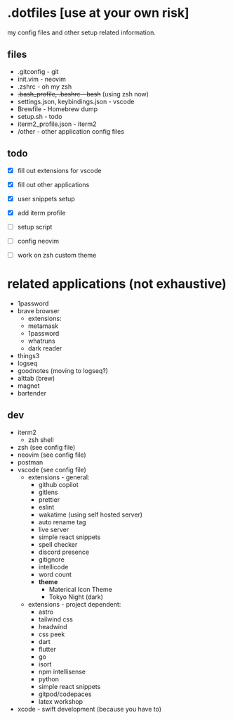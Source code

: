 # .dotfiles [use at your own risk]
my config files and other setup related information.

## files
- .gitconfig - git
- init.vim - neovim
- .zshrc - oh my zsh
- ~~.bash_profile, .bashrc - bash~~ (using zsh now)
- settings.json, keybindings.json - vscode
- Brewfile - Homebrew dump
- setup.sh - todo
- iterm2_profile.json - iterm2
- /other - other application config files

## todo
- [X] fill out extensions for vscode
- [X] fill out other applications
- [X] user snippets setup
- [X] add iterm profile
- [ ] setup script
- [ ] config neovim
- [ ] work on zsh custom theme


# related applications (not exhaustive)
- 1password
- brave browser
  - extensions:
  - metamask
  - 1password
  - whatruns
  - dark reader
- things3
- logseq
- goodnotes (moving to logseq?)
- alttab (brew)
- magnet
- bartender

## dev
- iterm2
  - zsh shell
- zsh (see config file)
- neovim (see config file)
- postman
- vscode (see config file)
  - extensions - general:
    - github copilot
    - gitlens
    - prettier
    - eslint
    - wakatime (using self hosted server)
    - auto rename tag
    - live server
    - simple react snippets
    - spell checker
    - discord presence
    - gitignore
    - intellicode
    - word count
    - **theme**
      - Materical Icon Theme
      - Tokyo Night (dark)
  - extensions - project dependent:
    - astro
    - tailwind css
    - headwind 
    - css peek
    - dart
    - flutter
    - go
    - isort
    - npm intellisense
    - python
    - simple react snippets
    - gitpod/codepaces
    - latex workshop
- xcode - swift development (because you have to)
